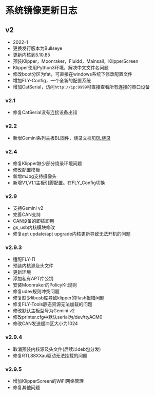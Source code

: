 # 系统镜像更新日志


## v2

* 2022-1
* 更换发行版本为Bullseye
* 更新内核到5.10.85
* 预装Klipper，Moonraker，Fluidd，Mainsail，KlipperScreen
* Klipper使用Python3环境，解决中文文件名问题
* 修改boot分区为fat，可直接在windows系统下修改配置文件
* 增加FLY-Config，一个全新的配置系统
* 增加CatSerial，访问```http://ip:9999```可直接查看所有连接的串口设备

### v2.1

* 修复CatSerial没有连接设备出错

### v2.2

* 新增Gemini系列主板BL固件，烧录文档见[BL烧录](/advanced/flashbl.md)

### v2.4

* 修复Klipper缺少部分烧录环境问题
* 修改配置模板
* 新增mJpg支持摄像头
* 新增V1,V1.1主板引脚配置。在FLY_Config切换

### v2.9

* 支持Gemini v2
* 完善CAN支持
* CAN设备的即插即用
* gs_usb内核模块修改
* 修复apt update/apt upgrade内核更新导致无法开机的问题

### v2.9.3

* 适配FLY-Π
* 预装内核源及头文件
* 更新环境
* 添加私有APT库公钥
* 安装Moonraker的PolicyKit规则
* 修复udev规则冲突问题
* 修复缺少libusb库导致klipper的flash报错问题
* 修复FLY-Tools静态资源无法加载的问题
* 修改默认主板型号为Gemini v2
* 修改printer.cfg中默认serial为/dev/ttyACM0
* 修改CAN发送缓冲区大小为1024

### v2.9.4

* 取消预装内核源及头文件(后续以deb包分发)
* 修复RTL88XXau驱动无法挂载的问题

### v2.9.5

* 增加KlipperScreen的WiFi网络管理
* 修复其他问题